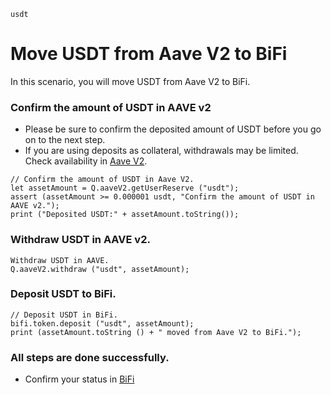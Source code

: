 ```meta-Currency
usdt
```

# Move USDT from Aave V2 to BiFi

In this scenario, you will move USDT from Aave V2 to BiFi.

### Confirm the amount of USDT in AAVE v2

- Please be sure to confirm the deposited amount of USDT before you go on to the next step.
- If you are using deposits as collateral, withdrawals may be limited. Check availability in [Aave V2](https://app.aave.com/#/dashboard).

```output-Dynamic
// Confirm the amount of USDT in Aave V2.
let assetAmount = Q.aaveV2.getUserReserve ("usdt");
assert (assetAmount >= 0.000001 usdt, "Confirm the amount of USDT in AAVE v2.");
print ("Deposited USDT:" + assetAmount.toString());
```

### Withdraw USDT in AAVE v2.

```taster
Withdraw USDT in AAVE.
Q.aaveV2.withdraw ("usdt", assetAmount);
```

### Deposit USDT to BiFi.

```taster
// Deposit USDT in BiFi.
bifi.token.deposit ("usdt", assetAmount);
print (assetAmount.toString () + " moved from Aave V2 to BiFi.");
```

### All steps are done successfully.

- Confirm your status in [BiFi](https://app.bifi.finance/lend?chainid=mainnet)
